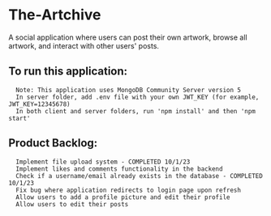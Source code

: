 # The-Artchive
  A social application where users can post their own artwork, browse all artwork, and interact with other users' posts.

## To run this application:
```
  Note: This application uses MongoDB Community Server version 5
  In server folder, add .env file with your own JWT_KEY (for example, JWT_KEY=12345678)
  In both client and server folders, run 'npm install' and then 'npm start'
```

## Product Backlog:
```
  Implement file upload system - COMPLETED 10/1/23
  Implement likes and comments functionality in the backend
  Check if a username/email already exists in the database - COMPLETED 10/1/23
  Fix bug where application redirects to login page upon refresh
  Allow users to add a profile picture and edit their profile
  Allow users to edit their posts
```
